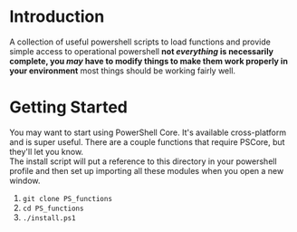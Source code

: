 # Introduction 
A collection of useful powershell scripts to load functions and provide simple access to operational powershell
**not _everything_ is necessarily complete, you _may_ have to modify things to make them work properly in your environment**
most things should be working fairly well.

# Getting Started
You may want to start using PowerShell Core. It's available cross-platform and is super useful. There are a couple functions that require PSCore, but they'll let you know.  
The install script will put a reference to this directory in your powershell profile and then set up importing all these modules when you open a new window.  

1.	```git clone PS_functions```
2.  ```cd PS_functions```
2.	```./install.ps1```
